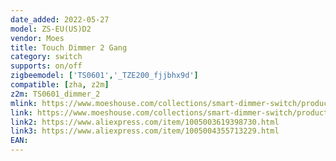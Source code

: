 ```yaml
---
date_added: 2022-05-27
model: ZS-EU(US)D2
vendor: Moes
title: Touch Dimmer 2 Gang
category: switch
supports: on/off
zigbeemodel: ['TS0601','_TZE200_fjjbhx9d']
compatible: [zha, z2m]
z2m: TS0601_dimmer_2
mlink: https://www.moeshouse.com/collections/smart-dimmer-switch/products/new-zigbee-2-gang-smart-light-dimmer-switch-independent-control-smart-life-tuya-app-relay-status-backlight-switch-off-rf-remote-control-works-with-alexa-google-voice-assistants?variant=39795547013201
link: https://www.moeshouse.com/collections/smart-dimmer-switch/products/new-zigbee-2-gang-eu-smart-light-dimmer-switch-independent-control-smart-life-tuya-app-relay-status-backlight-switch-off-rf-remote-control-works-with-alexa-google-voice-assistants
link2: https://www.aliexpress.com/item/1005003619398730.html
link3: https://www.aliexpress.com/item/1005004355713229.html
EAN: 
---
```

